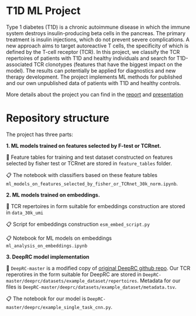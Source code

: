 # T1D ML Project

Type 1 diabetes (T1D) is a chronic autoimmune disease in which the immune system destroys insulin-producing beta cells in the pancreas. The primary treatment is insulin injections, which do not prevent severe complications. A new approach aims to target autoreactive T cells, the specificity of which is defined by the T-cell receptor (TCR). In this project, we classify the TCR repertoires of patients with T1D and healthy individuals and search for T1D-associated TCR clonotypes (features that have the biggest impact on the model). The results can potentially be applied for diagnostics and new therapy development. The project implements ML methods for published and our own unpublished data of patients with T1D and healthy controls.

More details about the project you can find in the [report](report.pdf) and [presentation](presentation.pdf)

# Repository structure

The project has three parts:

**1. ML models trained on features selected by F-test or TCRnet.**

:file_folder: Feature tables for training and test dataset constructed on features selected by fisher test or TCRnet are stored in `feature_tables` folder. 

:clipboard: The notebook with classifiers based on these feature tables `ml_models_on_features_selected_by_fisher_or_TCRnet_30k_norm.ipynb`.

**2. ML models trained on embeddings.**

:file_folder: TCR repertoires in form suitable for embeddings construction are stored in `data_30k_umi`

:clipboard: Script for embeddings construction `esm_embed_script.py` 

:clipboard: Notebook for ML models on embeddings `ml_analysis_on_embeddings.ipynb`

**3. DeepRC model implementation**

:file_folder: `DeepRC-master` is a modified copy of [original DeepRC github repo](https://github.com/ml-jku/DeepRC). Our TCR reperotires in the form suitable for DeepRC are stored in `DeepRC-master/deeprc/datasets/example_dataset/repertoires`. Metadata for our files is `DeepRC-master/deeprc/datasets/example_dataset/metadata.tsv`. 

:clipboard: The notebook for our model is `DeepRC-master/deeprc/example_single_task_cnn.py`.